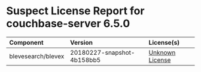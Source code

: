
Suspect License Report for couchbase-server 6.5.0
=================================================

|Component|Version|License(s)|
| :--- | :--- | :--- |
|blevesearch/blevex|20180227-snapshot-4b158bb5|[Unknown License](../../license-data/00000000-0010-0000-0000-000000000000.txt)|
